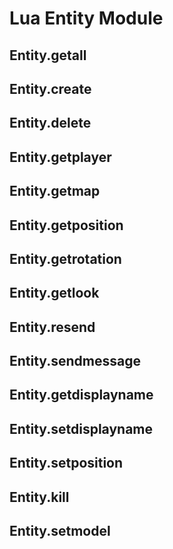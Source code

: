 # Lua Entity Module

## Entity.getall
## Entity.create
## Entity.delete
## Entity.getplayer
## Entity.getmap
## Entity.getposition
## Entity.getrotation
## Entity.getlook
## Entity.resend
## Entity.sendmessage
## Entity.getdisplayname
## Entity.setdisplayname
## Entity.setposition
## Entity.kill
## Entity.setmodel